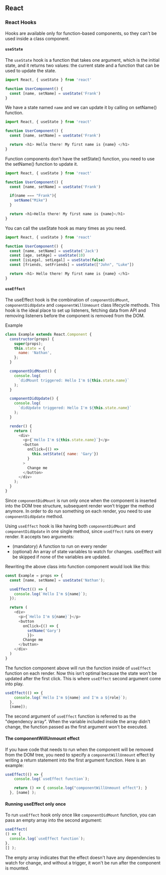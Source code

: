 ## React
### React Hooks

Hooks are available only for function-based components, so they can't be used inside a class component.

#### `useState`

The `useState` hook is a function that takes one argument, which is the initial state, and it returns two values: the current state and a function that can be used to update the state.

```js
import React, { useState } from 'react'

function UserComponent() {
  const [name, setName] = useState('Frank')
}
```
We have a state named `name` and we can update it by calling on setName() function.
```js
import React, { useState } from 'react'

function UserComponent() {
  const [name, setName] = useState('Frank')

  return <h1> Hello there! My first name is {name} </h1>
}
```
Function components don't have the setState() function, you need to use the setName() function to update it.
```js
import React, { useState } from 'react'

function UserComponent() {
  const [name, setName] = useState('Frank')

  if(name === "Frank"){
    setName("Mike")
  }

  return <h1>Hello there! My first name is {name}</h1>
}
```
You can call the useState hook as many times as you need.
```js
import React, { useState } from 'react'

function UserComponent() {
  const [name, setName] = useState('Jack')
  const [age, setAge] = useState(10)
  const [isLegal, setLegal] = useState(false)
  const [friends, setFriends] = useState(["John", "Luke"])

  return <h1> Hello there! My first name is {name} </h1>
}
```
#### `useEffect`

The useEffect hook is the combination of `componentDidMount`, `componentDidUpdate` and `componentWillUnmount` class lifecycle methods. This hook is the ideal place to set up listeners, fetching data from API and removing listeners before the component is removed from the DOM.

Example
```js
class Example extends React.Component {
  constructor(props) {
    super(props);
    this.state = {
      name: 'Nathan',
    };
  }

  componentDidMount() {
    console.log(
      `didMount triggered: Hello I'm ${this.state.name}`
    );
  }

  componentDidUpdate() {
    console.log(
      `didUpdate triggered: Hello I'm ${this.state.name}`
    );
  }

  render() {
    return (
      <div>
        <p>{`Hello I'm ${this.state.name}`}</p>
        <button
          onClick={() =>
            this.setState({ name: 'Gary'})
          }
        >
          Change me
        </button>
      </div>
    );
  }
}
```
Since `componentDidMount` is run only once when the component is inserted into the DOM tree structure, subsequent render won’t trigger the method anymore. In order to do run something on each render, you need to use `componentDidUpdate` method.

Using `useEffect` hook is like having both `componentDidMount` and `componentDidUpdate` in one single method, since `useEffect` runs on every render. It accepts two arguments:

* (mandatory) A function to run on every render
* (optional) An array of state variables to watch for changes. useEffect will be skipped if none of the variables are updated.

Rewriting the above class into function component would look like this:
```js
const Example = props => {
  const [name, setName] = useState('Nathan');

  useEffect(() => {
    console.log(`Hello I'm ${name}`);
  });

  return (
    <div>
      <p>{`Hello I'm ${name}`}</p>
      <button
        onClick={() => {
          setName('Gary')
          }}>
        Change me
      </button>
    </div>
  )
}
```
The function component above will run the function inside of `useEffect` function on each render. Now this isn’t optimal because the state won’t be updated after the first click. This is where `useEffect` second argument come into play.
```js
useEffect(() => {
    console.log(`Hello I'm ${name} and I'm a ${role}`);
  }, 
  [name]);
  ```
The second argument of `useEffect` function is referred to as the "dependency array". When the variable included inside the array didn't change, the function passed as the first argument won't be executed.

#### The componentWillUnmount effect

If you have code that needs to run when the component will be removed from the DOM tree, you need to specify a `componentWillUnmount` effect by writing a return statement into the first argument function. Here is an example:
```js
useEffect(() => {
    console.log(`useEffect function`);

    return () => { console.log("componentWillUnmount effect"); }
  }, [name] );
  ```
  #### Running useEffect only once
  
  To run `useEffect` hook only once like `componentDidMount` function, you can pass an empty array into the second argument:
  ```js
  useEffect(
  () => {
    console.log(`useEffect function`);
  }, 
  [] );
  ```
The empty array indicates that the effect doesn't have any dependencies to watch for change, and without a trigger, it won't be run after the component is mounted.
